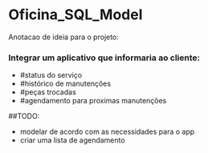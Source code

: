 # Oficina_SQL_Model








Anotacao de ideia para o projeto:

### Integrar um aplicativo que informaria ao cliente:
  - #status do serviço
  - #histórico de manutenções
  - #peças trocadas
  - #agendamento para proximas manutenções


##TODO: 
  - modelar de acordo com as necessidades para o app
  - criar uma lista de agendamento
